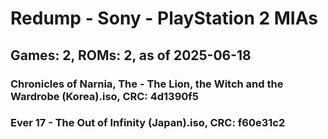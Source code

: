 # Redump - Sony - PlayStation 2 MIAs
## Games: 2, ROMs: 2, as of 2025-06-18

### Chronicles of Narnia, The - The Lion, the Witch and the Wardrobe (Korea).iso, CRC: 4d1390f5
### Ever 17 - The Out of Infinity (Japan).iso, CRC: f60e31c2
